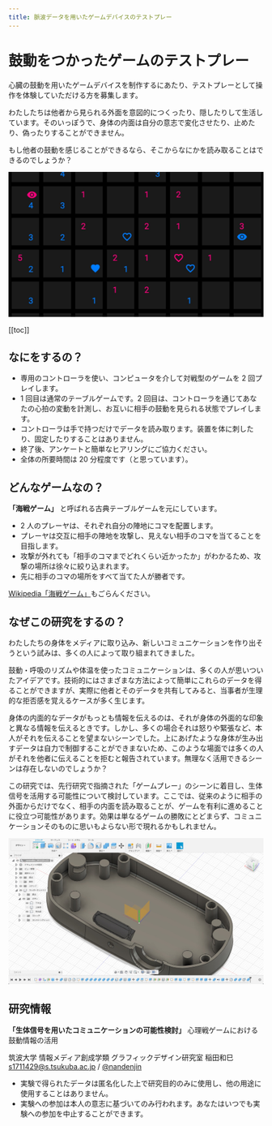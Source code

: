 ```yaml
---
title: 脈波データを用いたゲームデバイスのテストプレー
---
```


# 鼓動をつかったゲームのテストプレー

心臓の鼓動を用いたゲームデバイスを制作するにあたり、テストプレーとして操作を体験していただける方を募集します。

わたしたちは他者から見られる外面を意図的につくったり、隠したりして生活しています。そのいっぽうで、身体の内面は自分の意志で変化させたり、止めたり、偽ったりすることができません。

もし他者の鼓動を感じることができるなら、そこからなにかを読み取ることはできるのでしょうか？

![](./screen.jpg)

[[toc]]

## なにをするの？

- 専用のコントローラを使い、コンピュータを介して対戦型のゲームを 2 回プレイします。
- 1 回目は通常のテーブルゲームです。2 回目は、コントローラを通じてあなたの心拍の変動を計測し、お互いに相手の鼓動を見られる状態でプレイします。
- コントローラは手で持つだけでデータを読み取ります。装置を体に刺したり、固定したりすることはありません。
- 終了後、アンケートと簡単なヒアリングにご協力ください。
- 全体の所要時間は 20 分程度です（と思っています）。

## どんなゲームなの？

**「海戦ゲーム」** と呼ばれる古典テーブルゲームを元にしています。

- 2 人のプレーヤは、それぞれ自分の陣地にコマを配置します。
- プレーヤは交互に相手の陣地を攻撃し、見えない相手のコマを当てることを目指します。
- 攻撃が外れても「相手のコマまでどれくらい近かったか」がわかるため、攻撃の場所は徐々に絞り込まれます。
- 先に相手のコマの場所をすべて当てた人が勝者です。

[Wikipedia「海戦ゲーム」](https://ja.wikipedia.org/wiki/%E6%B5%B7%E6%88%A6%E3%82%B2%E3%83%BC%E3%83%A0)もごらんください。

## なぜこの研究をするの？

わたしたちの身体をメディアに取り込み、新しいコミュニケーションを作り出そうという試みは、多くの人によって取り組まれてきました。

鼓動・呼吸のリズムや体温を使ったコミュニケーションは、多くの人が思いついたアイデアです。技術的にはさまざまな方法によって簡単にこれらのデータを得ることができますが、実際に他者とそのデータを共有してみると、当事者が生理的な拒否感を覚えるケースが多く生じます。

身体の内面的なデータがもっとも情報を伝えるのは、それが身体の外面的な印象と異なる情報を伝えるときです。しかし、多くの場合それは怒りや緊張など、本人がそれを伝えることを望まないシーンでした。上にあげたような身体が生み出すデータは自力で制御することができまないため、このような場面では多くの人がそれを他者に伝えることを拒むと報告されています。無理なく活用できるシーンは存在しないのでしょうか？

この研究では、先行研究で指摘された「ゲームプレー」のシーンに着目し、生体信号を活用する可能性について検討しています。ここでは、従来のように相手の外面からだけでなく、相手の内面を読み取ることが、ゲームを有利に進めることに役立つ可能性があります。効果は単なるゲームの勝敗にとどまらず、コミュニケーションそのものに思いもよらない形で現れるかもしれません。

![](./modeling.jpg)

## 研究情報

**「生体信号を用いたコミュニケーションの可能性検討」** 心理戦ゲームにおける鼓動情報の活用 ​

筑波大学 情報メディア創成学類 グラフィックデザイン研究室 稲田和巳 <s1711429@s.tsukuba.ac.jp> / [@nandenjin](https://twitter.com/nandenjin)

- 実験で得られたデータは匿名化した上で研究目的のみに使用し、他の用途に使用することはありません。
- 実験への参加は本人の意志に基づいてのみ行われます。あなたはいつでも実験への参加を中止することができます。
